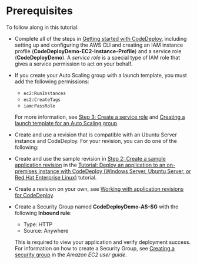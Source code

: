 # Prerequisites<a name="tutorials-auto-scaling-group-prerequisites"></a>

To follow along in this tutorial:
+ Complete all of the steps in [Getting started with CodeDeploy](getting-started-codedeploy.md), including setting up and configuring the AWS CLI and creating an IAM instance profile \(**CodeDeployDemo\-EC2\-Instance\-Profile**\) and a service role \(**CodeDeployDemo**\)\. A *service role* is a special type of IAM role that gives a service permission to act on your behalf\.
+ If you create your Auto Scaling group with a launch template, you must add the following permissions:
  +  `ec2:RunInstances` 
  +  `ec2:CreateTags` 
  +  `iam:PassRole` 

  For more information, see [Step 3: Create a service role](getting-started-create-service-role.md) and [Creating a launch template for an Auto Scaling group](https://docs.aws.amazon.com/autoscaling/ec2/userguide/create-launch-template.html)\. 
+  Create and use a revision that is compatible with an Ubuntu Server instance and CodeDeploy\. For your revision, you can do one of the following:
  + Create and use the sample revision in [Step 2: Create a sample application revision](tutorials-on-premises-instance-2-create-sample-revision.md) in the [Tutorial: Deploy an application to an on\-premises instance with CodeDeploy \(Windows Server, Ubuntu Server, or Red Hat Enterprise Linux\)](tutorials-on-premises-instance.md) tutorial\. 
  + Create a revision on your own, see [Working with application revisions for CodeDeploy](application-revisions.md)\.
+ Create a Security Group named **CodeDeployDemo\-AS\-SG** with the following **Inbound rule**:
  + Type: HTTP
  + Source: Anywhere

  This is required to view your application and verify deployment success\. For information on how to create a Security Group, see [Creating a security group](https://docs.aws.amazon.com/AWSEC2/latest/UserGuide/working-with-security-groups.html#creating-security-group) in the *Amazon EC2 user guide*\.

 